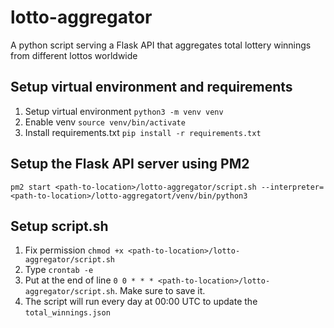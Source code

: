 # lotto-aggregator
A python script serving a Flask API that aggregates total lottery winnings from different lottos worldwide 

## Setup virtual environment and requirements
1. Setup virtual environment `python3 -m venv venv`
2. Enable venv `source venv/bin/activate`
3. Install requirements.txt `pip install -r requirements.txt`

## Setup the Flask API server using PM2
`pm2 start <path-to-location>/lotto-aggregator/script.sh --interpreter=<path-to-location>/lotto-aggregatort/venv/bin/python3`

## Setup script.sh
1. Fix permission `chmod +x <path-to-location>/lotto-aggregator/script.sh`
2. Type `crontab -e`
3. Put at the end of line `0 0 * * * <path-to-location>/lotto-aggregator/script.sh`. Make sure to save it.
4. The script will run every day at 00:00 UTC to update the `total_winnings.json` 



